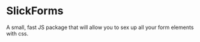 SlickForms
==========

A small, fast JS package that will allow you to sex up all your form elements with css.
